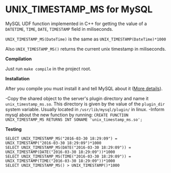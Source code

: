 # UNIX_TIMESTAMP_MS for MySQL

MySQL UDF function implemented in C++ for getting the value of a `DATETIME`, `TIME`, `DATE`, `TIMESTAMP` field in miliseconds.

`UNIX_TIMESTAMP_MS(DateTime)` is the same as `UNIX_TIMESTAMP(DateTime)*1000`

Also `UNIX_TIMESTAMP_MS()` returns the current unix timestamp in miliseconds.

**Compilation**

Just run `make compile` in the project root.

**Installation**

After you compile you must install it and tell MySQL about it ([More details][1]).
 
-Copy the shared object to the server's plugin directory and name it `unix_timestamp_ms.so`. This directory is given by the value of the `plugin_dir` system variable. Usually located in `/usr/lib/mysql/plugin/` in linux.
-Inform mysql about the new function by running: `CREATE FUNCTION UNIX_TIMESTAMP_MS RETURNS INT SONAME 'unix_timestamp_ms.so';`

**Testing**

```
SELECT UNIX_TIMESTAMP_MS("2016-03-30 18:29:09") = UNIX_TIMESTAMP("2016-03-30 18:29:09")*1000
SELECT UNIX_TIMESTAMP_MS(DATE("2016-03-30 18:29:09")) = UNIX_TIMESTAMP(DATE("2016-03-30 18:29:09"))*1000 
SELECT UNIX_TIMESTAMP_MS(TIME("2016-03-30 18:29:09")) = UNIX_TIMESTAMP(TIME("2016-03-30 18:29:09"))*1000
SELECT UNIX_TIMESTAMP_MS() > UNIX_TIMESTAMP()*1000
```

[1]:http://dev.mysql.com/doc/refman/5.7/en/udf-compiling.html
